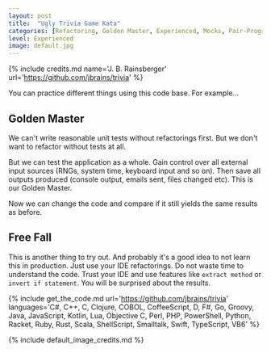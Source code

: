 ```yaml
---
layout: post
title:  "Ugly Trivia Game Kata"
categories: [Refactoring, Golden Master, Experienced, Mocks, Pair-Programming, SOLID Principles, Software-Design]
level: Experienced
image: default.jpg
---
```


{% include credits.md name='J. B. Rainsberger' url='https://github.com/jbrains/trivia' %}

You can practice different things using this code base. For example...


## Golden Master

We can't write reasonable unit tests without refactorings first. But we
don't want to refactor without tests at all.

But we can test the application as a whole. Gain control over all
external input sources (RNGs, system time, keyboard input and so on).
Then save all outputs produced (console output, emails sent, files
changed etc). This is our Golden Master.

Now we can change the code and compare if it still yields the same
results as before.

## Free Fall

This is another thing to try out. And probably it's a good idea to not
learn this in production. Just use your IDE refactorings. Do not waste
time to understand the code. Trust your IDE and use features like
`extract method` or `invert if statement`. You will be surprised about
the results.


{%
    include get_the_code.md 
    url='https://github.com/jbrains/trivia' 
    languages='C#, C++, C, Clojure, COBOL, CoffeeScript, D, F#, Go,
    Groovy, Java, JavaScript, Kotlin, Lua, Objective C, Perl, PHP,
    PowerShell, Python, Racket, Ruby, Rust, Scala, ShellScript,
    Smalltalk, Swift, TypeScript, VB6'
%}

{% include default_image_credits.md %}
